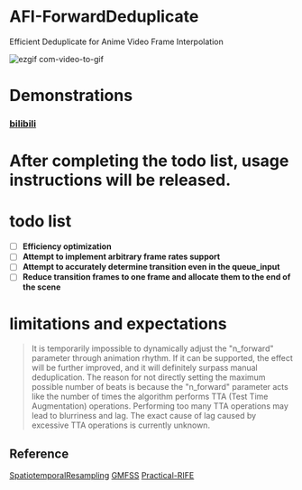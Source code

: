 # AFI-ForwardDeduplicate
Efficient Deduplicate for Anime Video Frame Interpolation

![ezgif com-video-to-gif](https://github.com/hyw-dev/AFI-ForwardDeduplicate/assets/68835291/6f03dfd8-99f4-48ad-871e-91cbd704c1e5)

#  Demonstrations
### [bilibili](https://www.bilibili.com/video/BV1py4y1A7qj)


# After completing the todo list, usage instructions will be released.

# todo list
- [ ] **Efficiency optimization**
- [ ] **Attempt to implement arbitrary frame rates support**
- [ ] **Attempt to accurately determine transition even in the queue_input**
- [ ] **Reduce transition frames to one frame and allocate them to the end of the scene**

# limitations and expectations
> It is temporarily impossible to dynamically adjust the "n_forward" parameter through animation rhythm.
> If it can be supported, the effect will be further improved, and it will definitely surpass manual deduplication.
> The reason for not directly setting the maximum possible number of beats is because the "n_forward" parameter acts like the number of times the algorithm performs TTA (Test Time Augmentation) operations.
> Performing too many TTA operations may lead to blurriness and lag. The exact cause of lag caused by excessive TTA operations is currently unknown.

## Reference
[SpatiotemporalResampling](https://github.com/hyw-dev/SpatiotemporalResampling) [GMFSS](https://github.com/98mxr/GMFSS_Fortuna) [Practical-RIFE](https://github.com/hzwer/Practical-RIFE)
